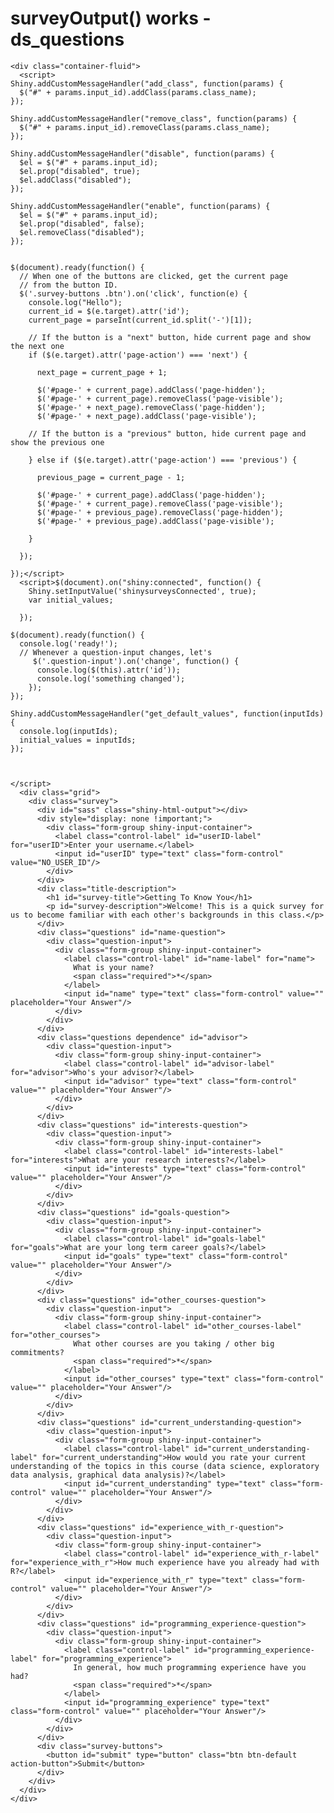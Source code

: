 # surveyOutput() works - ds_questions

    <div class="container-fluid">
      <script>
    Shiny.addCustomMessageHandler("add_class", function(params) {
      $("#" + params.input_id).addClass(params.class_name);
    });
    
    Shiny.addCustomMessageHandler("remove_class", function(params) {
      $("#" + params.input_id).removeClass(params.class_name);
    });
    
    Shiny.addCustomMessageHandler("disable", function(params) {
      $el = $("#" + params.input_id);
      $el.prop("disabled", true);
      $el.addClass("disabled");
    });
    
    Shiny.addCustomMessageHandler("enable", function(params) {
      $el = $("#" + params.input_id);
      $el.prop("disabled", false);
      $el.removeClass("disabled");
    });
    
    
    $(document).ready(function() {
      // When one of the buttons are clicked, get the current page
      // from the button ID.
      $('.survey-buttons .btn').on('click', function(e) {
        console.log("Hello");
        current_id = $(e.target).attr('id');
        current_page = parseInt(current_id.split('-')[1]);
    
        // If the button is a "next" button, hide current page and show the next one
        if ($(e.target).attr('page-action') === 'next') {
    
          next_page = current_page + 1;
    
          $('#page-' + current_page).addClass('page-hidden');
          $('#page-' + current_page).removeClass('page-visible');
          $('#page-' + next_page).removeClass('page-hidden');
          $('#page-' + next_page).addClass('page-visible');
    
        // If the button is a "previous" button, hide current page and show the previous one
    
        } else if ($(e.target).attr('page-action') === 'previous') {
    
          previous_page = current_page - 1;
    
          $('#page-' + current_page).addClass('page-hidden');
          $('#page-' + current_page).removeClass('page-visible');
          $('#page-' + previous_page).removeClass('page-hidden');
          $('#page-' + previous_page).addClass('page-visible');
    
        }
    
      });
    
    });</script>
      <script>$(document).on("shiny:connected", function() {
        Shiny.setInputValue('shinysurveysConnected', true);
        var initial_values;
    
      });
    
    $(document).ready(function() {
      console.log('ready!');
      // Whenever a question-input changes, let's
         $('.question-input').on('change', function() {
          console.log($(this).attr('id'));
          console.log('something changed');
        });
    });
    
    Shiny.addCustomMessageHandler("get_default_values", function(inputIds) {
      console.log(inputIds);
      initial_values = inputIds;
    });
    
    
    
    </script>
      <div class="grid">
        <div class="survey">
          <div id="sass" class="shiny-html-output"></div>
          <div style="display: none !important;">
            <div class="form-group shiny-input-container">
              <label class="control-label" id="userID-label" for="userID">Enter your username.</label>
              <input id="userID" type="text" class="form-control" value="NO_USER_ID"/>
            </div>
          </div>
          <div class="title-description">
            <h1 id="survey-title">Getting To Know You</h1>
            <p id="survey-description">Welcome! This is a quick survey for us to become familiar with each other's backgrounds in this class.</p>
          </div>
          <div class="questions" id="name-question">
            <div class="question-input">
              <div class="form-group shiny-input-container">
                <label class="control-label" id="name-label" for="name">
                  What is your name?
                  <span class="required">*</span>
                </label>
                <input id="name" type="text" class="form-control" value="" placeholder="Your Answer"/>
              </div>
            </div>
          </div>
          <div class="questions dependence" id="advisor">
            <div class="question-input">
              <div class="form-group shiny-input-container">
                <label class="control-label" id="advisor-label" for="advisor">Who's your advisor?</label>
                <input id="advisor" type="text" class="form-control" value="" placeholder="Your Answer"/>
              </div>
            </div>
          </div>
          <div class="questions" id="interests-question">
            <div class="question-input">
              <div class="form-group shiny-input-container">
                <label class="control-label" id="interests-label" for="interests">What are your research interests?</label>
                <input id="interests" type="text" class="form-control" value="" placeholder="Your Answer"/>
              </div>
            </div>
          </div>
          <div class="questions" id="goals-question">
            <div class="question-input">
              <div class="form-group shiny-input-container">
                <label class="control-label" id="goals-label" for="goals">What are your long term career goals?</label>
                <input id="goals" type="text" class="form-control" value="" placeholder="Your Answer"/>
              </div>
            </div>
          </div>
          <div class="questions" id="other_courses-question">
            <div class="question-input">
              <div class="form-group shiny-input-container">
                <label class="control-label" id="other_courses-label" for="other_courses">
                  What other courses are you taking / other big commitments?
                  <span class="required">*</span>
                </label>
                <input id="other_courses" type="text" class="form-control" value="" placeholder="Your Answer"/>
              </div>
            </div>
          </div>
          <div class="questions" id="current_understanding-question">
            <div class="question-input">
              <div class="form-group shiny-input-container">
                <label class="control-label" id="current_understanding-label" for="current_understanding">How would you rate your current understanding of the topics in this course (data science, exploratory data analysis, graphical data analysis)?</label>
                <input id="current_understanding" type="text" class="form-control" value="" placeholder="Your Answer"/>
              </div>
            </div>
          </div>
          <div class="questions" id="experience_with_r-question">
            <div class="question-input">
              <div class="form-group shiny-input-container">
                <label class="control-label" id="experience_with_r-label" for="experience_with_r">How much experience have you already had with R?</label>
                <input id="experience_with_r" type="text" class="form-control" value="" placeholder="Your Answer"/>
              </div>
            </div>
          </div>
          <div class="questions" id="programming_experience-question">
            <div class="question-input">
              <div class="form-group shiny-input-container">
                <label class="control-label" id="programming_experience-label" for="programming_experience">
                  In general, how much programming experience have you had?
                  <span class="required">*</span>
                </label>
                <input id="programming_experience" type="text" class="form-control" value="" placeholder="Your Answer"/>
              </div>
            </div>
          </div>
          <div class="survey-buttons">
            <button id="submit" type="button" class="btn btn-default action-button">Submit</button>
          </div>
        </div>
      </div>
    </div>

